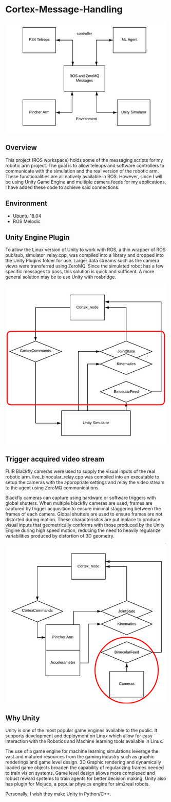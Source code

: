 # Cortex-Message-Handling
<img 
src="https://github.com/Taireyune/cortex-message-handling/blob/main/images/communications.png" 
width="500" height="350" alt="relationship">

## Overview
This project (ROS workspace) holds some of the messaging scripts for my robotic arm project. The goal is to allow teleops and software controllers to communicate with the simulation and the real version of the robotic arm. These functionalities are all natively available in ROS. However, since I will be using Unity Game Engine and multiple camera feeds for my applications, I have added these code to achieve said connections.

## Environment
- Ubuntu 18.04
- ROS Melodic

## Unity Engine Plugin
To allow the Linux version of Unity to work with ROS, a thin wrapper of ROS pub/sub, simulator_relay.cpp, was compiled into a library and dropped into the Unity Plugins folder for use. Larger data streams such as the camera views were transferred using ZeroMQ.
Since the simulated robot has a few specific messages to pass, this solution is quick and sufficent. A more general solution may be to use Unity with rosbridge.

<img 
src="https://github.com/Taireyune/cortex-message-handling/blob/main/images/simulator_robotic_arm_circled.png" 
width="500" height="500" alt="simulator relationship">

## Trigger acquired video stream
FLIR Blackfly cameras were used to supply the visual inputs of the real robotic arm. live_binocular_relay.cpp was compiled into an executable to setup the cameras with the appropriate settings and relay the video stream to the agent using ZeroMQ communications.  

Blackfly cameras can capture using hardware or software triggers with global shutters. When multiple blackfly cameras are used, frames are captured by trigger acquisition to ensure minimal staggering between the frames of each camera. Global shutters are used to ensure frames are not distorted during motion. These characterisitcs are put inplace to produce visual inputs that geometrically conforms with those produced by the Unity Engine during high speed motion, reducing the need to heavily regularize variabilities produced by distortion of 3D geometry.

<img 
src="https://github.com/Taireyune/cortex-message-handling/blob/main/images/real_robotic_arm_circled.png" 
width="500" height="500" alt="real arm relationship">

## Why Unity
Unity is one of the most popular game engines available to the public. It supports development and deployment on Linux which allow for easy interaction with the Robotics and Machine learning tools available in Linux. 

The use of a game engine for machine learning simulations leverage the vast and matured resources from the gaming industry such as graphic renderings and game level design. 3D Graphic rendering and dynamically loaded game objects broaden the capability of regularizing frames needed to train vision systems. Game level design allows more complexed and robust reward systems to train agents for better decision making. Unity also has plugin for Mojuco, a popular physics engine for sim2real robots. 

Personally, I wish they make Unity in Python/C++.
